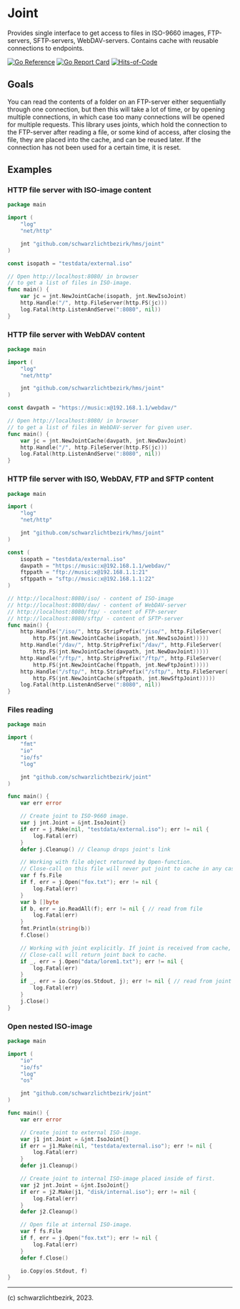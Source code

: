 # Joint

Provides single interface to get access to files in ISO-9660 images, FTP-servers, SFTP-servers, WebDAV-servers. Contains cache with reusable connections to endpoints.

[![Go Reference](https://pkg.go.dev/badge/github.com/schwarzlichtbezirk/joint.svg)](https://pkg.go.dev/github.com/schwarzlichtbezirk/joint)
[![Go Report Card](https://goreportcard.com/badge/github.com/schwarzlichtbezirk/joint)](https://goreportcard.com/report/github.com/schwarzlichtbezirk/joint)
[![Hits-of-Code](https://hitsofcode.com/github/schwarzlichtbezirk/joint?branch=main)](https://hitsofcode.com/github/schwarzlichtbezirk/joint/view?branch=main)

## Goals

You can read the contents of a folder on an FTP-server either sequentially through one connection, but then this will take a lot of time, or by opening multiple connections, in which case too many connections will be opened for multiple requests. This library uses joints, which hold the connection to the FTP-server after reading a file, or some kind of access, after closing the file, they are placed into the cache, and can be reused later. If the connection has not been used for a certain time, it is reset.

## Examples

### HTTP file server with ISO-image content

```go
package main

import (
    "log"
    "net/http"

    jnt "github.com/schwarzlichtbezirk/hms/joint"
)

const isopath = "testdata/external.iso"

// Open http://localhost:8080/ in browser
// to get a list of files in ISO-image.
func main() {
    var jc = jnt.NewJointCache(isopath, jnt.NewIsoJoint)
    http.Handle("/", http.FileServer(http.FS(jc)))
    log.Fatal(http.ListenAndServe(":8080", nil))
}
```

### HTTP file server with WebDAV content

```go
package main

import (
    "log"
    "net/http"

    jnt "github.com/schwarzlichtbezirk/hms/joint"
)

const davpath = "https://music:x@192.168.1.1/webdav/"

// Open http://localhost:8080/ in browser
// to get a list of files in WebDAV-server for given user.
func main() {
    var jc = jnt.NewJointCache(davpath, jnt.NewDavJoint)
    http.Handle("/", http.FileServer(http.FS(jc)))
    log.Fatal(http.ListenAndServe(":8080", nil))
}
```

### HTTP file server with ISO, WebDAV, FTP and SFTP content

```go
package main

import (
    "log"
    "net/http"

    jnt "github.com/schwarzlichtbezirk/hms/joint"
)

const (
    isopath = "testdata/external.iso"
    davpath = "https://music:x@192.168.1.1/webdav/"
    ftppath = "ftp://music:x@192.168.1.1:21"
    sftppath = "sftp://music:x@192.168.1.1:22"
)

// http://localhost:8080/iso/ - content of ISO-image
// http://localhost:8080/dav/ - content of WebDAV-server
// http://localhost:8080/ftp/ - content of FTP-server
// http://localhost:8080/sftp/ - content of SFTP-server
func main() {
    http.Handle("/iso/", http.StripPrefix("/iso/", http.FileServer(
        http.FS(jnt.NewJointCache(isopath, jnt.NewIsoJoint)))))
    http.Handle("/dav/", http.StripPrefix("/dav/", http.FileServer(
        http.FS(jnt.NewJointCache(davpath, jnt.NewDavJoint)))))
    http.Handle("/ftp/", http.StripPrefix("/ftp/", http.FileServer(
        http.FS(jnt.NewJointCache(ftppath, jnt.NewFtpJoint)))))
    http.Handle("/sftp/", http.StripPrefix("/sftp/", http.FileServer(
        http.FS(jnt.NewJointCache(sftppath, jnt.NewSftpJoint)))))
    log.Fatal(http.ListenAndServe(":8080", nil))
}
```

### Files reading

```go
package main

import (
    "fmt"
    "io"
    "io/fs"
    "log"

    jnt "github.com/schwarzlichtbezirk/joint"
)

func main() {
    var err error

    // Create joint to ISO-9660 image.
    var j jnt.Joint = &jnt.IsoJoint{}
    if err = j.Make(nil, "testdata/external.iso"); err != nil {
        log.Fatal(err)
    }
    defer j.Cleanup() // Cleanup drops joint's link

    // Working with file object returned by Open-function.
    // Close-call on this file will never put joint to cache in any case.
    var f fs.File
    if f, err = j.Open("fox.txt"); err != nil {
        log.Fatal(err)
    }
    var b []byte
    if b, err = io.ReadAll(f); err != nil { // read from file
        log.Fatal(err)
    }
    fmt.Println(string(b))
    f.Close()

    // Working with joint explicitly. If joint is received from cache,
    // Close-call will return joint back to cache.
    if _, err = j.Open("data/lorem1.txt"); err != nil {
        log.Fatal(err)
    }
    if _, err = io.Copy(os.Stdout, j); err != nil { // read from joint
        log.Fatal(err)
    }
    j.Close()
}
```

### Open nested ISO-image

```go
package main

import (
    "io"
    "io/fs"
    "log"
    "os"

    jnt "github.com/schwarzlichtbezirk/joint"
)

func main() {
    var err error

    // Create joint to external ISO-image.
    var j1 jnt.Joint = &jnt.IsoJoint{}
    if err = j1.Make(nil, "testdata/external.iso"); err != nil {
        log.Fatal(err)
    }
    defer j1.Cleanup()

    // Create joint to internal ISO-image placed inside of first.
    var j2 jnt.Joint = &jnt.IsoJoint{}
    if err = j2.Make(j1, "disk/internal.iso"); err != nil {
        log.Fatal(err)
    }
    defer j2.Cleanup()

    // Open file at internal ISO-image.
    var f fs.File
    if f, err = j.Open("fox.txt"); err != nil {
        log.Fatal(err)
    }
    defer f.Close()

    io.Copy(os.Stdout, f)
}
```

---
(c) schwarzlichtbezirk, 2023.
